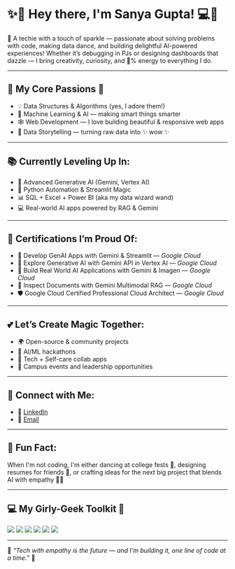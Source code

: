 # ✨💖 Hey there, I'm Sanya Gupta! 💻🌸

🎀 A techie with a touch of sparkle — passionate about solving problems with code, making data dance, and building delightful AI-powered experiences! Whether it’s debugging in PJs or designing dashboards that dazzle — I bring creativity, curiosity, and 💯% energy to everything I do.

---

## 🌟 My Core Passions 🌈
- 💡 Data Structures & Algorithms (yes, I adore them!)
- 🤖 Machine Learning & AI — making smart things smarter
- 🕸️ Web Development — I love building beautiful & responsive web apps
- 🎨 Data Storytelling — turning raw data into ✨ wow ✨

---

## 📚 Currently Leveling Up In:
- 🤖 Advanced Generative AI (Gemini, Vertex AI)
- 🐍 Python Automation & Streamlit Magic
- 📊 SQL + Excel + Power BI (aka my data wizard wand)
- 💻 Real-world AI apps powered by RAG & Gemini

---

## 🏅 Certifications I’m Proud Of:
- 🌸 Develop GenAI Apps with Gemini & Streamlit — *Google Cloud*
- 🌈 Explore Generative AI with Gemini API in Vertex AI — *Google Cloud*
- 💫 Build Real World AI Applications with Gemini & Imagen — *Google Cloud*
- 🧠 Inspect Documents with Gemini Multimodal RAG — *Google Cloud*
- 🛡️ Google Cloud Certified Professional Cloud Architect — *Google Cloud*

---

## 💕 Let’s Create Magic Together:
- 🌍 Open-source & community projects  
- 🚀 AI/ML hackathons  
- 💬 Tech + Self-care collab apps  
- 🎤 Campus events and leadership opportunities  

---

## 💌 Connect with Me:
- 🔗 [LinkedIn](https://www.linkedin.com/in/sanya-gupta-2466052a6/)
- 📧 [Email](mailto:sanya_2312res851@iitp.ac.in)

---

## 💖 Fun Fact:
When I'm not coding, I'm either dancing at college fests 💃, designing resumes for friends 🎨, or crafting ideas for the next big project that blends AI with empathy 💭🌷

---

## 💻 My Girly-Geek Toolkit 💅
<p align="left">
  <img src="https://img.shields.io/badge/Python-ffdd57?style=for-the-badge&logo=python&logoColor=black" />
  <img src="https://img.shields.io/badge/SQL-fde1ff?style=for-the-badge&logo=mysql&logoColor=black" />
  <img src="https://img.shields.io/badge/Excel-b6e5d8?style=for-the-badge&logo=microsoft-excel&logoColor=black" />
  <img src="https://img.shields.io/badge/PowerBI-ffc0cb?style=for-the-badge&logo=powerbi&logoColor=black" />
  <img src="https://img.shields.io/badge/Streamlit-fd7dbe?style=for-the-badge&logo=streamlit&logoColor=black" />
  <img src="https://img.shields.io/badge/Machine%20Learning-ffc6e0?style=for-the-badge&logo=scikit-learn&logoColor=black" />
</p>

---

🎀 *“Tech with empathy is the future — and I’m building it, one line of code at a time.”* 💫
